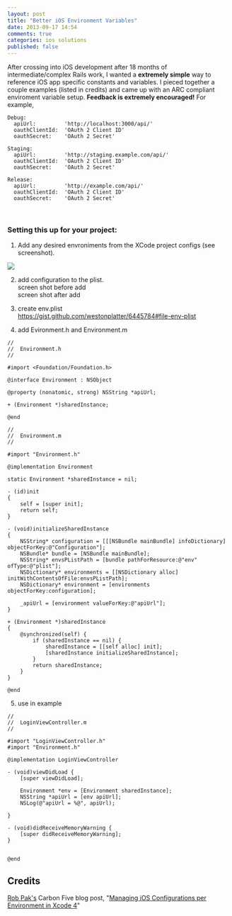 ```yaml
---
layout: post
title: "Better iOS Environment Variables"
date: 2013-09-17 14:54
comments: true
categories: ios solutions
published: false
---
```


After crossing into iOS development after 18 months of intermediate/complex Rails work, I wanted a __extremely simple__ way to reference iOS app specific constants and variables. I pieced together a couple examples (listed in credits) and came up with an ARC compliant enviroment variable setup. __Feedback is extremely encouraged!__  For example,

    Debug:
      apiUrl:         'http://localhost:3000/api/'
      oauthClientId:  'OAuth 2 Client ID'
      oauthSecret:    'OAuth 2 Secret'
    
    Staging:
      apiUrl:         'http://staging.example.com/api/'
      oauthClientId:  'OAuth 2 Client ID'
      oauthSecret:    'OAuth 2 Secret'
    
    Release:
      apiUrl:         'http://example.com/api/'
      oauthClientId:  'OAuth 2 Client ID'
      oauthSecret:    'OAuth 2 Secret'
      
<br>

### Setting this up for your project:

1. Add any desired envroniments from the XCode project configs (see screenshot).
<img src="/images/posts/better_ios_env_vars-build_create_env.png">
  

2. add configuration to the plist.  
screen shot before add  
screen shot after add  

3. create env.plist  
https://gist.github.com/westonplatter/6445784#file-env-plist

4. add Evironment.h and Environment.m

```objc Environment.h https://gist.github.com/westonplatter/6445784#file-environment-h/ GitHub Gist
//
//  Environment.h
//
 
#import <Foundation/Foundation.h>
 
@interface Environment : NSObject
 
@property (nonatomic, strong) NSString *apiUrl;
 
+ (Environment *)sharedInstance;
 
@end
```

```objc Enviroment.m https://gist.github.com/westonplatter/6445784#file-environment-m/ GitHub Gist
//
//  Environment.m
//
 
#import "Environment.h"
 
@implementation Environment
 
static Environment *sharedInstance = nil;
 
- (id)init
{
    self = [super init];
    return self;
}
 
- (void)initializeSharedInstance
{
    NSString* configuration = [[[NSBundle mainBundle] infoDictionary] objectForKey:@"Configuration"];
    NSBundle* bundle = [NSBundle mainBundle];
    NSString* envsPListPath = [bundle pathForResource:@"env" ofType:@"plist"];
    NSDictionary* environments = [[NSDictionary alloc] initWithContentsOfFile:envsPListPath];
    NSDictionary* environment = [environments objectForKey:configuration];
    
    _apiUrl = [environment valueForKey:@"apiUrl"];
}
 
+ (Environment *)sharedInstance
{
    @synchronized(self) {
        if (sharedInstance == nil) {
            sharedInstance = [[self alloc] init];
            [sharedInstance initializeSharedInstance];
        }
        return sharedInstance;
    }
}
 
@end
```

5. use in example

```objc Example Usage https://gist.github.com/westonplatter/6445784#file-loginviewcontroller-m/ GitHub Gist
//
//  LoginViewController.m
//
 
#import "LoginViewController.h"
#import "Environment.h"
 
@implementation LoginViewController
 
- (void)viewDidLoad {
    [super viewDidLoad];
    
    Environment *env = [Environment sharedInstance];
    NSString *apiUrl = [env apiUrl];
    NSLog(@"apiUrl = %@", apiUrl);
    
}
 
- (void)didReceiveMemoryWarning {
    [super didReceiveMemoryWarning];
}
 

@end
```


## Credits

[Rob Pak's](http://www.carbonfive.com/employee/rob-pak) Carbon Five blog post, "[Managing iOS Configurations per Environment in Xcode 4](http://blog.carbonfive.com/2011/06/20/managing-ios-configurations-per-environment-in-xcode-4/)"
